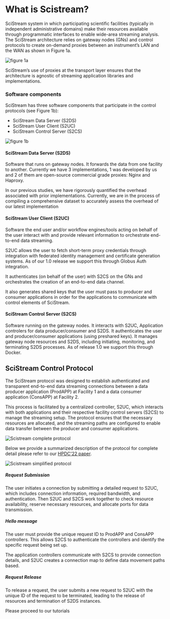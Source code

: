# What is Scistream?

SciStream system in which participating scientific facilities (typically in independent administrative domains) make their resources available through programmatic interfaces to enable wide-area streaming analysis. The SciStream architecture relies on gateway nodes (GNs) and control protocols to create on-demand proxies between an instrument’s LAN and the WAN as shown in Figure 1a.

![figure 1a](figures/figure1a.png "Figure 1a")

SciStream’s use of proxies at the transport layer ensures that the architecture is agnostic of streaming application libraries and implementations.

### Software components

SciStream has three software components that participate in the control protocols (see Figure 1b):

* SciStream Data Server (S2DS)
* SciStream User Client (S2UC)
* SciStream Control Server (S2CS)

![figure 1b](figures/figure1a.png "Figure 1b")

#### SciStream Data Server (S2DS)

Software that runs on gateway nodes. It forwards the data from one facility to another. Currently we have 3 implementations, 1 was developed by us and 2 of them are open-source commercial grade proxies: Nginx and Haproxy.

In our previous studies, we have rigorously quantified the overhead associated with prior implementations. Currently, we are in the process of compiling a comprehensive dataset to accurately assess the overhead of our latest implementation

#### SciStream User Client (S2UC)
 Software the end user and/or workflow engines/tools acting on behalf of the user interact with and provide relevant information to orchestrate end-to-end data streaming.

S2UC allows the user to fetch short-term proxy credentials through integration with federated identity management and certificate generation systems. As of our 1.0 release we support this through Globus Auth integration.

It authenticates (on behalf of the user) with S2CS on the GNs and orchestrates the creation of an end-to-end
data channel.

It also generates shared keys that the user must pass
to producer and consumer applications in order for the applications
to communicate with control elements of SciStream.

#### SciStream Control Server (S2CS)

Software running on the gateway nodes. It interacts with S2UC, Application controlers for data producer/consumer and S2DS. It authenticates the user and producer/consumer applications (using preshared keys). It manages gateway node resources and S2DS, including initiating, monitoring, and terminating S2DS
processes. As of release 1.0 we support this through Docker.

## SciStream Control Protocol

The SciStream protocol was designed to establish authenticated and transparent end-to-end data streaming connections between a data producer application (ProdAPP) at Facility 1 and a data consumer application (ConsAPP) at Facility 2.

This process is facilitated by a centralized controller, S2UC, which interacts with both applications and their respective facility control servers (S2CS) to manage the streaming setup. The protocol ensures that the necessary resources are allocated, and the streaming paths are configured to enable data transfer between the producer and consumer applications.

![Scistream complete protocol](figures/scistream-control-protocol.png "Scistream complete protocol")

Below we provide a summarized description of the protocol for complete detail please refer to our [HPDC'22 paper](https://dl.acm.org/doi/abs/10.1145/3502181.3531475).

![Scistream simplified protocol](figures/simplified.png "Scistream simplified protocol")

##### Request Submission
The user initiates a connection by submitting a detailed request to S2UC, which includes connection information, required bandwidth, and authentication.
 Then S2UC and S2CS work together to check resource availability, reserve necessary resources, and allocate ports for data transmission.

##### Hello message
The user must provide the unique request ID to ProdAPP and ConsAPP controllers. This allows S2CS to authenticate the controllers and identify the specific request being set up.

The application controllers communicate with S2CS to provide connection details, and S2UC creates a connection map to define data movement paths based.

##### Request Release
To release a request, the user submits a new request to S2UC with the unique ID of the request to be terminated, leading to the release of resources and termination of S2DS instances.

Please proceed to our tutorials
